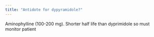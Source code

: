 ```yaml
---
title: "Antidote for dypyramidole?"
---
```

Aminophylline (100-200 mg). Shorter half life than dyprimidole so must monitor patient

